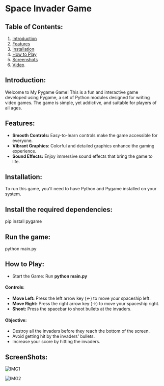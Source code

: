 # Space Invader Game

## Table of Contents:
1. [Introduction](#introduction)
2. [Features](#features)
3. [Installation](#installation)
4. [How to Play](#how-to-play)
5. [Screenshots](#screenshots)
6. [Video](#video).

## Introduction:
Welcome to My Pygame Game! This is a fun and interactive game developed using Pygame, a set of Python modules designed for writing video games. The game is simple, yet addictive, and suitable for players of all ages.

## Features:
- **Smooth Controls:** Easy-to-learn controls make the game accessible for everyone.
- **Vibrant Graphics:** Colorful and detailed graphics enhance the gaming experience.
- **Sound Effects:** Enjoy immersive sound effects that bring the game to life.

## Installation:
To run this game, you'll need to have Python and Pygame installed on your system.

## Install the required dependencies:
pip install pygame

## Run the game:
python main.py

## How to Play:

- Start the Game: Run **python main.py** 

#### Controls:

- **Move Left:**  Press the left arrow key (←) to move your spaceship left.
- **Move Right:** Press the right arrow key (→) to move your spaceship right.
-  **Shoot:**     Press the spacebar to shoot bullets at the invaders.

#### Objective:
-  Destroy all the invaders before they reach the bottom of the screen.
-  Avoid getting hit by the invaders' bullets.
-  Increase your score by hitting the invaders.

## ScreenShots:

![IMG1](https://github.com/user-attachments/assets/9f332b4e-618d-4566-aa5b-fa56fce4fae2)



![IMG2](https://github.com/user-attachments/assets/43e6a38c-2558-4bfe-8245-a02bbad7203d)
















